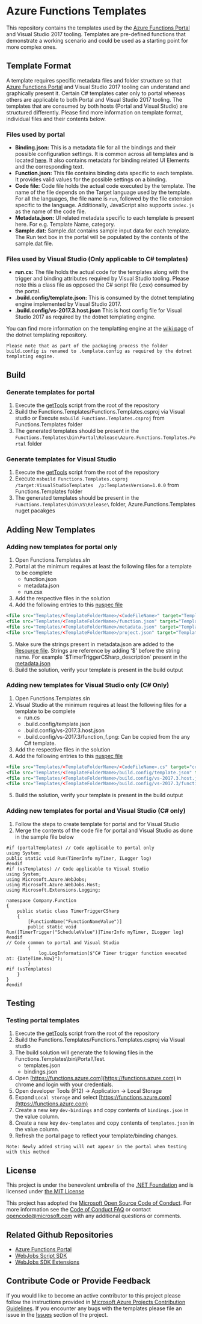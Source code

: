 # Azure Functions Templates
This repository contains the templates used by the [Azure Functions Portal](https://functions.azure.com/signin) and Visual Studio 2017 tooling. Templates are pre-defined functions that demonstrate a working scenario and could be used as a starting point for more complex ones.

## Template Format
A template requires specific metadata files and folder structure so that [Azure Functions Portal](https://functions.azure.com/signin) and Visual Studio 2017 tooling can understand and graphically present it. Certain C# templates cater only to portal whereas others are applicable to both Portal and Visual Studio 2017 tooling. The templates that are consumed by both hosts (Portal and Visual Studio) are structured differently.  Please find more information on template format, individual files and their contents below.

### Files used by portal
- **Binding.json:** This is a metadata file for all the bindings and their possible configuration settings. It is common across all templates and is located [here](/Functions.Templates/Bindings/bindings.json). It also contains metadata for binding related UI Elements and the corresponding text.
- **Function.json:** This file contains binding data specific to each template. It provides valid values for the possible settings on a binding.
- **Code file:** Code file holds the actual code executed by the template. The name of the file depends on the Target language used by the template. For all the languages, the file name is `run`, followed by the file extension specific to the language. Additionally, JavaScript also supports `index.js` as the name of the code file.
- **Metadata.json:** UI related metadata specific to each template is present here. For e.g. Template Name, category.
- **Sample.dat:** Sample.dat contains sample input data for each template. The Run text box in the portal will be populated by the contents of the sample.dat file.

### Files used by Visual Studio (Only applicable to C# templates)

- **run.cs:** The file holds the actual code for the templates along with the trigger and binding attributes required by Visual Studio tooling. Please note this a class file as opposed the C# script file (.csx) consumed by the portal.
- **.build.config/template.json:** This is consumed by the dotnet templating engine implemented by Visual Studio 2017.
- **.build.config/vs-2017.3.host.json** This is host config file for Visual Studio 2017 as required by the dotnet templating engine.

You can find more information on the templatting engine at the [wiki page](https://github.com/dotnet/templating/wiki) of the dotnet templating repository.
 
`Please note that as part of the packaging process the folder build.config is renamed to .template.config as required by the dotnet templating engine.`

## Build

### Generate templates for portal
1. Execute the [getTools](getTools.ps1) script from the root of the repository
2. Build the Functions.Templates/Functions.Templates.csproj via Visual studio or Execute `msbuild Functions.Templates.csproj` from Functions.Templates folder
3. The generated templates should be present in the `Functions.Templates\bin\Portal\Release\Azure.Functions.Templates.Portal` folder

### Generate templates for Visual Studio
1. Execute the [getTools](getTools.ps1) script from the root of the repository
2. Execute `msbuild Functions.Templates.csproj /target:VisualStudioTemplates  /p:TemplatesVersion=1.0.0` from Functions.Templates folder
3. The generated templates should be present in the `Functions.Templates\bin\VS\Release\` folder, Azure.Functions.Templates nuget pacakges

## Adding New Templates

### Adding new templates for portal only
1. Open Functions.Templates.sln
2. Portal at the minimum requires at least the following files for a template to be complete
    - function.json
    - metadata.json
    - run.csx
3. Add the respective files in the solution
4. Add the following entries to this [nuspec file](Functions.Templates/PortalTemplates.nuspec)
```XML
<file src="Templates/<TemplateFolderName>/<CodeFileName>" target="Templates/<TemplateFolderName>/run.<ext>" />
<file src="Templates/<TemplateFolderName>/function.json" target="Templates/<TemplateFolderName>/function.json" />
<file src="Templates/<TemplateFolderName>/metadata.json" target="Templates/<TemplateFolderName>/metadata.json" />
<file src="Templates/<TemplateFolderName>/project.json" target="Templates/<TemplateFolderName>/project.json" />
```
5. Make sure the strings present in metadata.json are added to the [Resource file](Functions.Templates/Resources/Resources.resx). Strings are reference by adding '$' before the string name. For example `$TimerTriggerCSharp_description` present in the [metadata.json](Functions.Templates/Templates/TimerTrigger-CSharp/metadata.json)
6. Build the solution, verify your template is present in the build output

### Adding new templates for Visual Studio only (C# Only)
1. Open Functions.Templates.sln
2. Visual Studio at the minimum requires at least the following files for a template to be complete    
    - run.cs
    - .build.config/template.json
    - .build.config/vs-2017.3.host.json
    - .build.config/vs-2017.3/function_f.png: Can be copied from the any C# template.
3. Add the respective files in the solution
4. Add the following entries to this [nuspec file](Functions.Templates/ItemTemplates.nuspec)
```XML
<file src="Templates/<TemplateFolderName>/<CodeFileName>.cs" target="content/<TemplateFolderName>/<CodeFileName>.cs" />
<file src="Templates/<TemplateFolderName>/build.config/template.json" target="content/<TemplateFolderName>/.template.config/template.json" />
<file src="Templates/<TemplateFolderName>/build.config/vs-2017.3.host.json" target="content/<TemplateFolderName>/.template.config/vs-2017.3.host.json" />
<file src="Templates/<TemplateFolderName>/build.config/vs-2017.3/function_f.png" target="content/<TemplateFolderName>/.template.config/vs-2017.3/function_f.png" />
```
5. Build the solution, verify your template is present in the build output

### Adding new templates for portal and Visual Studio (C# only)
1. Follow the steps to create template for portal and for Visual Studio
2. Merge the contents of the code file for portal and Visual Studio as done in the sample file below
```CSHARP
#if (portalTemplates) // Code applicable to portal only
using System;
public static void Run(TimerInfo myTimer, ILogger log)
#endif
#if (vsTemplates) // Code applicable to Visual Studio
using System;
using Microsoft.Azure.WebJobs;
using Microsoft.Azure.WebJobs.Host;
using Microsoft.Extensions.Logging;

namespace Company.Function
{
    public static class TimerTriggerCSharp
    {
        [FunctionName("FunctionNameValue")]
        public static void Run([TimerTrigger("ScheduleValue")]TimerInfo myTimer, ILogger log)
#endif
// Code common to portal and Visual Studio
        {
            log.LogInformation($"C# Timer trigger function executed at: {DateTime.Now}");
        }
#if (vsTemplates)
    }
}
#endif
```

## Testing 

### Testing portal templates
1. Execute the [getTools](getTools.ps1) script from the root of the repository
2. Build the Functions.Templates/Functions.Templates.csproj via Visual studio
3. The build solution will generate the following files in the Functions.Templates\bin\Portal\Test.
    - templates.json
    - bindings.json
4. Open [https://functions.azure.com](https://functions.azure.com) in chrome and login with your credentials.
5. Open developer Tools (F12) -> Application -> Local Storage
6. Expand `Local Storage` and select [https://functions.azure.com](https://functions.azure.com)
7. Create a new key `dev-bindings` and copy contents of `bindings.json` in the value column.
8. Create a new key `dev-templates` and copy contents of `templates.json` in the value column.
9. Refresh the portal page to reflect your template/binding changes.

`Note: Newly added string will not appear in the portal when testing with this method`

## License

This project is under the benevolent umbrella of the [.NET Foundation](http://www.dotnetfoundation.org/) and is licensed under [the MIT License](LICENSE.txt)

This project has adopted the [Microsoft Open Source Code of Conduct](https://opensource.microsoft.com/codeofconduct/). For more information see the [Code of Conduct FAQ](https://opensource.microsoft.com/codeofconduct/faq/) or contact [opencode@microsoft.com](mailto:opencode@microsoft.com) with any additional questions or comments.

## Related Github Repositories
- [Azure Functions Portal](https://github.com/projectkudu/AzureFunctionsPortal)
- [WebJobs Script SDK](https://github.com/Azure/azure-webjobs-sdk-script/)
- [WebJobs SDK Extensions](https://github.com/Azure/azure-webjobs-sdk-extensions)

## Contribute Code or Provide Feedback
If you would like to become an active contributor to this project please follow the instructions provided in [Microsoft Azure Projects Contribution Guidelines](http://azure.github.com/guidelines.html).
If you encounter any bugs with the templates please file an issue in the [Issues](https://github.com/Azure/azure-webjobs-sdk-templates/issues) section of the project.